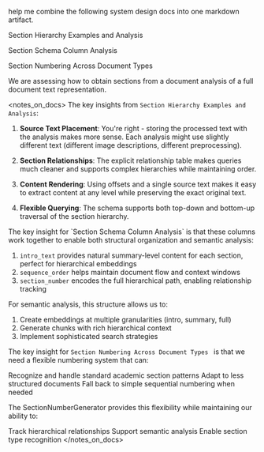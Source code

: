 help me combine the following system design docs into one markdown artifact.

Section Hierarchy Examples and Analysis

Section Schema Column Analysis

Section Numbering Across Document Types

<context>

We are assessing how to obtain sections from a document analysis of a full document text representation.

</context>

<notes_on_docs>
<note1>
The key insights from `Section Hierarchy Examples and Analysis`:

1. **Source Text Placement**: You're right - storing the processed text with the analysis makes more sense. Each analysis might use slightly different text (different image descriptions, different preprocessing).

2. **Section Relationships**: The explicit relationship table makes queries much cleaner and supports complex hierarchies while maintaining order.

3. **Content Rendering**: Using offsets and a single source text makes it easy to extract content at any level while preserving the exact original text.

4. **Flexible Querying**: The schema supports both top-down and bottom-up traversal of the section hierarchy.
</note1>

<note2>
The key insight for `Section Schema Column Analysis` is that these columns work together to enable both structural organization and semantic analysis:

1. `intro_text` provides natural summary-level content for each section, perfect for hierarchical embeddings
2. `sequence_order` helps maintain document flow and context windows
3. `section_number` encodes the full hierarchical path, enabling relationship tracking

For semantic analysis, this structure allows us to:
1. Create embeddings at multiple granularities (intro, summary, full)
2. Generate chunks with rich hierarchical context
3. Implement sophisticated search strategies
</note2>

<note3>

The key insight for `Section Numbering Across Document Types
` is that we need a flexible numbering system that can:

Recognize and handle standard academic section patterns
Adapt to less structured documents
Fall back to simple sequential numbering when needed

The SectionNumberGenerator provides this flexibility while maintaining our ability to:

Track hierarchical relationships
Support semantic analysis
Enable section type recognition
</note3>
</notes_on_docs>